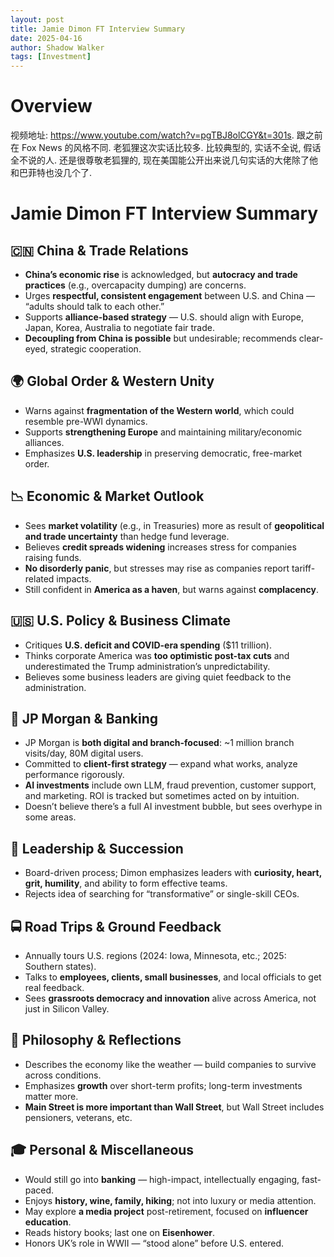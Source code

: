 ```yaml
---
layout: post
title: Jamie Dimon FT Interview Summary
date: 2025-04-16
author: Shadow Walker
tags: [Investment]
---
```


# Overview

视频地址: https://www.youtube.com/watch?v=pgTBJ8olCGY&t=301s. 跟之前在 Fox News 的风格不同. 老狐狸这次实话比较多. 比较典型的, 实话不全说, 假话全不说的人.  还是很尊敬老狐狸的, 现在美国能公开出来说几句实话的大佬除了他和巴菲特也没几个了. 

# Jamie Dimon FT Interview Summary

## 🇨🇳 China & Trade Relations
- **China’s economic rise** is acknowledged, but **autocracy and trade practices** (e.g., overcapacity dumping) are concerns.
- Urges **respectful, consistent engagement** between U.S. and China — “adults should talk to each other.”
- Supports **alliance-based strategy** — U.S. should align with Europe, Japan, Korea, Australia to negotiate fair trade.
- **Decoupling from China is possible** but undesirable; recommends clear-eyed, strategic cooperation.

## 🌍 Global Order & Western Unity
- Warns against **fragmentation of the Western world**, which could resemble pre-WWI dynamics.
- Supports **strengthening Europe** and maintaining military/economic alliances.
- Emphasizes **U.S. leadership** in preserving democratic, free-market order.

## 📉 Economic & Market Outlook
- Sees **market volatility** (e.g., in Treasuries) more as result of **geopolitical and trade uncertainty** than hedge fund leverage.
- Believes **credit spreads widening** increases stress for companies raising funds.
- **No disorderly panic**, but stresses may rise as companies report tariff-related impacts.
- Still confident in **America as a haven**, but warns against **complacency**.

## 🇺🇸 U.S. Policy & Business Climate
- Critiques **U.S. deficit and COVID-era spending** ($11 trillion).
- Thinks corporate America was **too optimistic post-tax cuts** and underestimated the Trump administration’s unpredictability.
- Believes some business leaders are giving quiet feedback to the administration.

## 🏦 JP Morgan & Banking
- JP Morgan is **both digital and branch-focused**: ~1 million branch visits/day, 80M digital users.
- Committed to **client-first strategy** — expand what works, analyze performance rigorously.
- **AI investments** include own LLM, fraud prevention, customer support, and marketing. ROI is tracked but sometimes acted on by intuition.
- Doesn’t believe there’s a full AI investment bubble, but sees overhype in some areas.

## 💼 Leadership & Succession
- Board-driven process; Dimon emphasizes leaders with **curiosity, heart, grit, humility**, and ability to form effective teams.
- Rejects idea of searching for “transformative” or single-skill CEOs.

## 🚍 Road Trips & Ground Feedback
- Annually tours U.S. regions (2024: Iowa, Minnesota, etc.; 2025: Southern states).
- Talks to **employees, clients, small businesses**, and local officials to get real feedback.
- Sees **grassroots democracy and innovation** alive across America, not just in Silicon Valley.

## 🧠 Philosophy & Reflections
- Describes the economy like the weather — build companies to survive across conditions.
- Emphasizes **growth** over short-term profits; long-term investments matter more.
- **Main Street is more important than Wall Street**, but Wall Street includes pensioners, veterans, etc.

## 🎓 Personal & Miscellaneous
- Would still go into **banking** — high-impact, intellectually engaging, fast-paced.
- Enjoys **history, wine, family, hiking**; not into luxury or media attention.
- May explore **a media project** post-retirement, focused on **influencer education**.
- Reads history books; last one on **Eisenhower**.
- Honors UK’s role in WWII — “stood alone” before U.S. entered.
